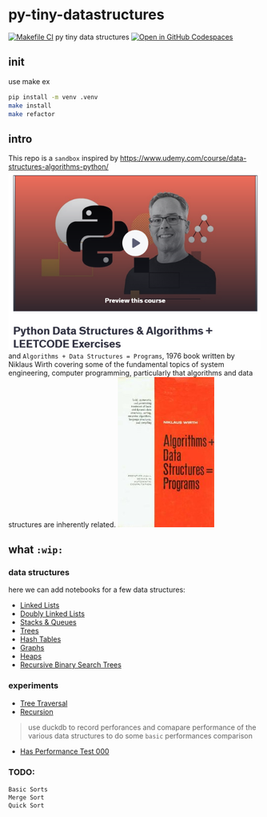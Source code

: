 # py-tiny-datastructures
[![Makefile CI](https://github.com/obar1/py-tiny-datastructures/actions/workflows/makefile.yml/badge.svg)](https://github.com/obar1/py-tiny-datastructures/actions/workflows/makefile.yml)
py tiny data structures
[![Open in GitHub Codespaces](https://github.com/codespaces/badge.svg)](https://codespaces.new/obar1/py-tiny-datastructures?quickstart=1)
## init
use make
ex
```bash
pip install -m venv .venv
make install
make refactor
```
## intro
This repo is a `sandbox` inspired by 
https://www.udemy.com/course/data-structures-algorithms-python/
![alt text](b80fbdfb-c570-4323-a2ae-69ad009f07a0.png)
and 
`Algorithms + Data Structures = Programs`, 1976 book written by Niklaus Wirth covering some of the fundamental topics of system engineering, computer programming, particularly that algorithms and data structures are inherently related.
![alt text](Algorithms_+_Data_Structures.jpg)
 
## what `:wip:`

### data structures 
here we can add notebooks for a few data structures:
- [Linked Lists](nb-ds/linked-lists.ipynb)
- [Doubly Linked Lists](nb-ds/doubly-linked-lists.ipynb)
- [Stacks & Queues](nb-ds/stacks-queues.ipynb)
- [Trees](nb-ds/trees.ipynb)
- [Hash Tables](nb-ds/hash-tables.ipynb)
- [Graphs](nb-ds/graphs.ipynb)
- [Heaps](nb-ds/heaps.ipynb)
- [Recursive Binary Search Trees](nb-ds/recursive-binary-search-trees.ipynb)
 
### experiments
- [Tree Traversal](nb-experiments/tree-traversal.ipynb)
- [Recursion](nb-experiments/recursion.ipynb)
> use duckdb to record perforances and comapare performance of the various data structures
to do some `basic` performances comparison
- [Has Performance Test 000](nb-experiments/has-performance-test-000.ipynb)

### TODO:
```
Basic Sorts
Merge Sort
Quick Sort
```
 

